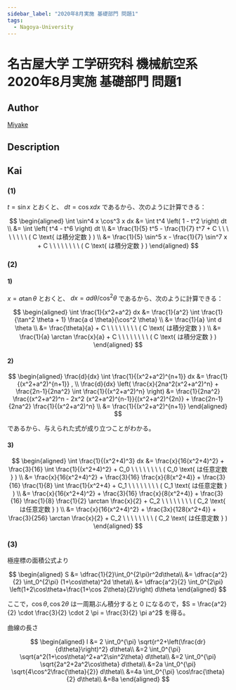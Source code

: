```yaml
---
sidebar_label: "2020年8月実施 基礎部門 問題1"
tags:
  - Nagoya-University
---
```

# 名古屋大学 工学研究科 機械航空系 2020年8月実施 基礎部門 問題1

## **Author**
[Miyake](https://miyake.github.io/exams/index.html)

## **Description**

## **Kai**
### (1)
$t = \sin x$ とおくと、 $dt = \cos x dx$ であるから、次のように計算できる：

$$
  \begin{aligned}
  \int \sin^4 x \cos^3 x dx
  &= \int t^4 \left( 1 - t^2 \right) dt
  \\
  &= \int \left( t^4 - t^6 \right) dt
  \\
  &= \frac{1}{5} t^5 - \frac{1}{7} t^7 + C
  \ \ \ \ \ \ \ \ ( C \text{ は積分定数 } )
  \\
  &= \frac{1}{5} \sin^5 x - \frac{1}{7} \sin^7 x + C
  \ \ \ \ \ \ \ \ ( C \text{ は積分定数 } )
  \end{aligned}
$$

### (2)
#### 1)
$x = a \tan \theta$ とおくと、 $dx = ad \theta / \cos^2 \theta$ であるから、次のように計算できる：

$$
\begin{aligned}
\int \frac{1}{x^2+a^2} dx
&= \frac{1}{a^2} \int \frac{1}{\tan^2 \theta + 1} \frac{a d \theta}{\cos^2 \theta}
\\
&= \frac{1}{a} \int d \theta
\\
&= \frac{\theta}{a} + C
\ \ \ \ \ \ \ \ ( C \text{ は積分定数 } )
\\
&= \frac{1}{a} \arctan \frac{x}{a} + C
\ \ \ \ \ \ \ \ ( C \text{ は積分定数 } )
\end{aligned}
$$

#### 2)

$$
\begin{aligned}
\frac{d}{dx} \int \frac{1}{(x^2+a^2)^{n+1}} dx
&= \frac{1}{(x^2+a^2)^{n+1}}
,
\\
\frac{d}{dx} \left( \frac{x}{2na^2(x^2+a^2)^n} + \frac{2n-1}{2na^2} \int \frac{1}{(x^2+a^2)^n} \right)
&= \frac{1}{2na^2} \frac{(x^2+a^2)^n - 2x^2 (x^2+a^2)^{n-1}}{(x^2+a^2)^{2n}} + \frac{2n-1}{2na^2} \frac{1}{(x^2+a^2)^n}
\\
&= \frac{1}{(x^2+a^2)^{n+1}}
\end{aligned}
$$

であるから、与えられた式が成り立つことがわかる。

#### 3)

$$
  \begin{aligned}
  \int \frac{1}{(x^2+4)^3} dx
  &= \frac{x}{16(x^2+4)^2} + \frac{3}{16} \int \frac{1}{(x^2+4)^2} + C_0
  \ \ \ \ \ \ \ \ ( C_0 \text{ は任意定数 } )
  \\
  &= \frac{x}{16(x^2+4)^2} + \frac{3}{16} \frac{x}{8(x^2+4)} + \frac{3}{16} \frac{1}{8} \int \frac{1}{x^2+4} + C_1
  \ \ \ \ \ \ \ \ ( C_1 \text{ は任意定数 } )
  \\
  &= \frac{x}{16(x^2+4)^2} + \frac{3}{16} \frac{x}{8(x^2+4)} + \frac{3}{16} \frac{1}{8} \frac{1}{2} \arctan \frac{x}{2} + C_2
  \ \ \ \ \ \ \ \ ( C_2 \text{ は任意定数 } )
  \\
  &= \frac{x}{16(x^2+4)^2} + \frac{3x}{128(x^2+4)} + \frac{3}{256} \arctan \frac{x}{2} + C_2
  \ \ \ \ \ \ \ \ ( C_2 \text{ は任意定数 } )
  \end{aligned}
$$

### (3)
極座標の面積公式より

$$
\begin{aligned}
S &= \dfrac{1}{2}\int_0^{2\pi}r^2d\theta\\
&= \dfrac{a^2}{2} \int_0^{2\pi} (1+\cos\theta)^2d \theta\\
&= \dfrac{a^2}{2} \int_0^{2\pi} \left(1+2\cos\theta+\frac{1+\cos 2\theta}{2}\right) d\theta
\end{aligned}
$$

ここで，$\cos \theta, \cos 2\theta$ は一周期ぶん積分すると $0$ になるので，$S = \frac{a^2}{2} \cdot \frac{3}{2} \cdot 2 \pi = \frac{3}{2} \pi a^2$ を得る。

曲線の長さ

$$
\begin{aligned}
l &= 2 \int_0^{\pi} \sqrt{r^2+\left(\frac{dr}{d\theta}\right)^2} d\theta\\
&=2 \int_0^{\pi} \sqrt{a^2(1+\cos\theta)^2+a^2\sin^2\theta} d\theta\\
&=2 \int_0^{\pi} \sqrt{2a^2+2a^2\cos\theta} d\theta\\
&=2a \int_0^{\pi} \sqrt{4\cos^2\frac{\theta}{2}} d\theta\\
&=4a \int_0^{\pi} \cos\frac{\theta}{2} d\theta\\
&=8a
\end{aligned}
$$